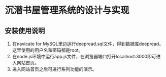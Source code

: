 # 沉潜书屋管理系统的设计与实现
## 安装使用说明
1. 在navicate for MySQL里边运行deepread.sql文件，得到数据库deepread。这里使用的用户名和密码都是root。
2. 在node.js环境中运行app.js文件，在浏览器端口打开localhost:3000即可进入网站首页。
3. 进入网站首页之后可进行系列功能的演示。
